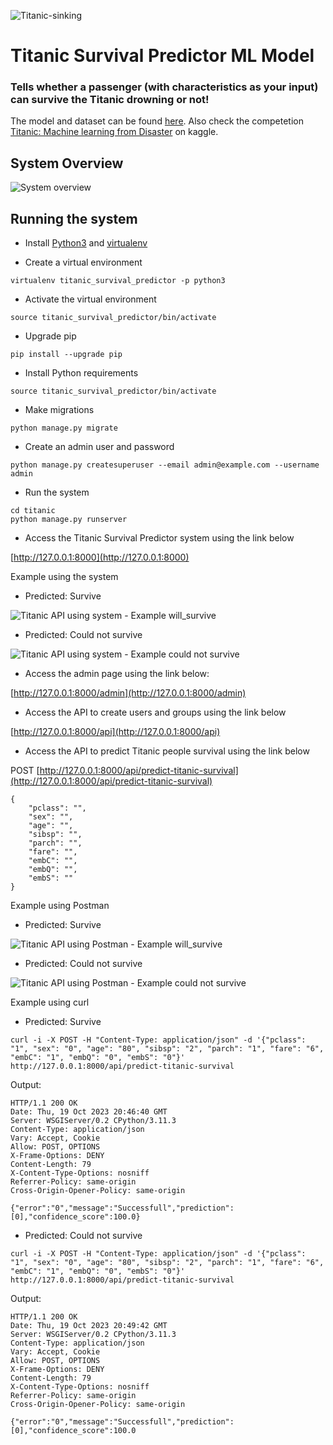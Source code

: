 ![Titanic-sinking](https://github.com/ramonfigueiredo/titanic_survival_predictor_using_django_and_ml/blob/main/images/titanic_image.png)

# Titanic Survival Predictor ML Model 
### Tells whether a passenger (with characteristics as your input) can survive the Titanic drowning or not!

The model and dataset can be found [here](https://github.com/ramonfigueiredo/titanic_survival_predictor_using_django_and_ml/tree/master/model_and_data).
Also check the competetion [Titanic: Machine learning from Disaster](https://www.kaggle.com/c/titanic) on kaggle.


## System Overview
![System overview](https://github.com/ramonfigueiredo/titanic_survival_predictor_using_django_and_ml/blob/main/images/system_overview.jpg)


## Running the system

- Install [Python3](https://www.python.org/downloads/) and [virtualenv](https://virtualenv.pypa.io/en/latest/)

- Create a virtual environment
```
virtualenv titanic_survival_predictor -p python3
```

- Activate the virtual environment
```
source titanic_survival_predictor/bin/activate
```

- Upgrade pip
```
pip install --upgrade pip
```

- Install Python requirements
```
source titanic_survival_predictor/bin/activate
```

- Make migrations

```
python manage.py migrate
```

- Create an admin user and password

```
python manage.py createsuperuser --email admin@example.com --username admin
```

- Run the system
```
cd titanic
python manage.py runserver
```

- Access the Titanic Survival Predictor system using the link below

[http://127.0.0.1:8000](http://127.0.0.1:8000)

Example using the system

- Predicted: Survive

![Titanic API using system - Example will_survive](https://github.com/ramonfigueiredo/titanic_survival_predictor_using_django_and_ml/blob/main/images/titanic_system_input_example_survived.png)

- Predicted: Could not survive

![Titanic API using system - Example could not survive](https://github.com/ramonfigueiredo/titanic_survival_predictor_using_django_and_ml/blob/main/images/titanic_system_input_example_could_not_survive.png)  


- Access the admin page using the link below:

[http://127.0.0.1:8000/admin](http://127.0.0.1:8000/admin)

- Access the API to create users and groups using the link below

[http://127.0.0.1:8000/api](http://127.0.0.1:8000/api)

- Access the API to predict Titanic people survival using the link below

POST [http://127.0.0.1:8000/api/predict-titanic-survival](http://127.0.0.1:8000/api/predict-titanic-survival)
```
{
    "pclass": "",
    "sex": "",
    "age": "",
    "sibsp": "",
    "parch": "",
    "fare": "",
    "embC": "",
    "embQ": "",
    "embS": ""
}
```

Example using Postman

- Predicted: Survive

![Titanic API using Postman - Example will_survive](https://github.com/ramonfigueiredo/titanic_survival_predictor_using_django_and_ml/blob/main/images/titanic_api_using_postman_input_example_survived.png)

- Predicted: Could not survive

![Titanic API using Postman - Example could not survive](https://github.com/ramonfigueiredo/titanic_survival_predictor_using_django_and_ml/blob/main/images/titanic_api_using_postman_input_example_could_not_survive.png)  

Example using curl

- Predicted: Survive

```
curl -i -X POST -H "Content-Type: application/json" -d '{"pclass": "1", "sex": "0", "age": "80", "sibsp": "2", "parch": "1", "fare": "6", "embC": "1", "embQ": "0", "embS": "0"}' http://127.0.0.1:8000/api/predict-titanic-survival
```

Output:

``` 
HTTP/1.1 200 OK
Date: Thu, 19 Oct 2023 20:46:40 GMT
Server: WSGIServer/0.2 CPython/3.11.3
Content-Type: application/json
Vary: Accept, Cookie
Allow: POST, OPTIONS
X-Frame-Options: DENY
Content-Length: 79
X-Content-Type-Options: nosniff
Referrer-Policy: same-origin
Cross-Origin-Opener-Policy: same-origin

{"error":"0","message":"Successfull","prediction":[0],"confidence_score":100.0}
```

- Predicted: Could not survive

```
curl -i -X POST -H "Content-Type: application/json" -d '{"pclass": "1", "sex": "0", "age": "80", "sibsp": "2", "parch": "1", "fare": "6", "embC": "1", "embQ": "0", "embS": "0"}' http://127.0.0.1:8000/api/predict-titanic-survival
```

Output:

``` 
HTTP/1.1 200 OK
Date: Thu, 19 Oct 2023 20:49:42 GMT
Server: WSGIServer/0.2 CPython/3.11.3
Content-Type: application/json
Vary: Accept, Cookie
Allow: POST, OPTIONS
X-Frame-Options: DENY
Content-Length: 79
X-Content-Type-Options: nosniff
Referrer-Policy: same-origin
Cross-Origin-Opener-Policy: same-origin

{"error":"0","message":"Successfull","prediction":[0],"confidence_score":100.0
```